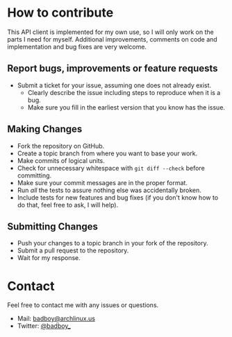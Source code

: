 # How to contribute

This API client is implemented for my own use, so I will only work on the parts I need for myself.
Additional improvements, comments on code and implementation and bug fixes are very welcome.

## Report bugs, improvements or feature requests

* Submit a ticket for your issue, assuming one does not already exist.
  * Clearly describe the issue including steps to reproduce when it is a bug.
  * Make sure you fill in the earliest version that you know has the issue.

## Making Changes

* Fork the repository on GitHub.
* Create a topic branch from where you want to base your work.
* Make commits of logical units.
* Check for unnecessary whitespace with `git diff --check` before committing.
* Make sure your commit messages are in the proper format.
* Run _all_ the tests to assure nothing else was accidentally broken.
* Include tests for new features and bug fixes (if you don't know how to do that, feel free to ask, I will help).


## Submitting Changes

* Push your changes to a topic branch in your fork of the repository.
* Submit a pull request to the repository.
* Wait for my response.

# Contact

Feel free to contact me with any issues or questions.

* Mail: badboy@archlinux.us
* Twitter: [@badboy_](https://twitter.com/badboy_)
